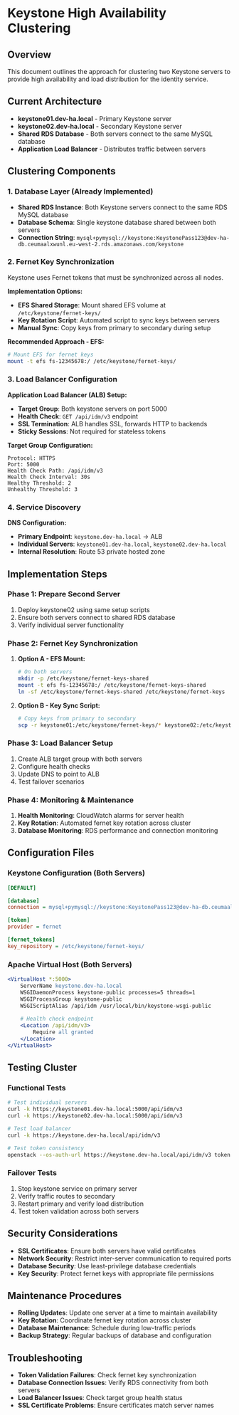 # Keystone High Availability Clustering

## Overview
This document outlines the approach for clustering two Keystone servers to provide high availability and load distribution for the identity service.

## Current Architecture
- **keystone01.dev-ha.local** - Primary Keystone server
- **keystone02.dev-ha.local** - Secondary Keystone server
- **Shared RDS Database** - Both servers connect to the same MySQL database
- **Application Load Balancer** - Distributes traffic between servers

## Clustering Components

### 1. Database Layer (Already Implemented)
- **Shared RDS Instance**: Both Keystone servers connect to the same RDS MySQL database
- **Database Schema**: Single keystone database shared between both servers
- **Connection String**: `mysql+pymysql://keystone:KeystonePass123@dev-ha-db.ceumaalxwunl.eu-west-2.rds.amazonaws.com/keystone`

### 2. Fernet Key Synchronization
Keystone uses Fernet tokens that must be synchronized across all nodes.

**Implementation Options:**
- **EFS Shared Storage**: Mount shared EFS volume at `/etc/keystone/fernet-keys/`
- **Key Rotation Script**: Automated script to sync keys between servers
- **Manual Sync**: Copy keys from primary to secondary during setup

**Recommended Approach - EFS:**
```bash
# Mount EFS for fernet keys
mount -t efs fs-12345678:/ /etc/keystone/fernet-keys/
```

### 3. Load Balancer Configuration
**Application Load Balancer (ALB) Setup:**
- **Target Group**: Both keystone servers on port 5000
- **Health Check**: `GET /api/idm/v3` endpoint
- **SSL Termination**: ALB handles SSL, forwards HTTP to backends
- **Sticky Sessions**: Not required for stateless tokens

**Target Group Configuration:**
```
Protocol: HTTPS
Port: 5000
Health Check Path: /api/idm/v3
Health Check Interval: 30s
Healthy Threshold: 2
Unhealthy Threshold: 3
```

### 4. Service Discovery
**DNS Configuration:**
- **Primary Endpoint**: `keystone.dev-ha.local` → ALB
- **Individual Servers**: `keystone01.dev-ha.local`, `keystone02.dev-ha.local`
- **Internal Resolution**: Route 53 private hosted zone

## Implementation Steps

### Phase 1: Prepare Second Server
1. Deploy keystone02 using same setup scripts
2. Ensure both servers connect to shared RDS database
3. Verify individual server functionality

### Phase 2: Fernet Key Synchronization
1. **Option A - EFS Mount:**
   ```bash
   # On both servers
   mkdir -p /etc/keystone/fernet-keys-shared
   mount -t efs fs-12345678:/ /etc/keystone/fernet-keys-shared
   ln -sf /etc/keystone/fernet-keys-shared /etc/keystone/fernet-keys
   ```

2. **Option B - Key Sync Script:**
   ```bash
   # Copy keys from primary to secondary
   scp -r keystone01:/etc/keystone/fernet-keys/* keystone02:/etc/keystone/fernet-keys/
   ```

### Phase 3: Load Balancer Setup
1. Create ALB target group with both servers
2. Configure health checks
3. Update DNS to point to ALB
4. Test failover scenarios

### Phase 4: Monitoring & Maintenance
1. **Health Monitoring**: CloudWatch alarms for server health
2. **Key Rotation**: Automated fernet key rotation across cluster
3. **Database Monitoring**: RDS performance and connection monitoring

## Configuration Files

### Keystone Configuration (Both Servers)
```ini
[DEFAULT]

[database]
connection = mysql+pymysql://keystone:KeystonePass123@dev-ha-db.ceumaalxwunl.eu-west-2.rds.amazonaws.com/keystone

[token]
provider = fernet

[fernet_tokens]
key_repository = /etc/keystone/fernet-keys/
```

### Apache Virtual Host (Both Servers)
```apache
<VirtualHost *:5000>
    ServerName keystone.dev-ha.local
    WSGIDaemonProcess keystone-public processes=5 threads=1
    WSGIProcessGroup keystone-public
    WSGIScriptAlias /api/idm /usr/local/bin/keystone-wsgi-public
    
    # Health check endpoint
    <Location /api/idm/v3>
        Require all granted
    </Location>
</VirtualHost>
```

## Testing Cluster

### Functional Tests
```bash
# Test individual servers
curl -k https://keystone01.dev-ha.local:5000/api/idm/v3
curl -k https://keystone02.dev-ha.local:5000/api/idm/v3

# Test load balancer
curl -k https://keystone.dev-ha.local/api/idm/v3

# Test token consistency
openstack --os-auth-url https://keystone.dev-ha.local/api/idm/v3 token issue
```

### Failover Tests
1. Stop keystone service on primary server
2. Verify traffic routes to secondary
3. Restart primary and verify load distribution
4. Test token validation across both servers

## Security Considerations
- **SSL Certificates**: Ensure both servers have valid certificates
- **Network Security**: Restrict inter-server communication to required ports
- **Database Security**: Use least-privilege database credentials
- **Key Security**: Protect fernet keys with appropriate file permissions

## Maintenance Procedures
- **Rolling Updates**: Update one server at a time to maintain availability
- **Key Rotation**: Coordinate fernet key rotation across cluster
- **Database Maintenance**: Schedule during low-traffic periods
- **Backup Strategy**: Regular backups of database and configuration

## Troubleshooting
- **Token Validation Failures**: Check fernet key synchronization
- **Database Connection Issues**: Verify RDS connectivity from both servers
- **Load Balancer Issues**: Check target group health status
- **SSL Certificate Problems**: Ensure certificates match server names